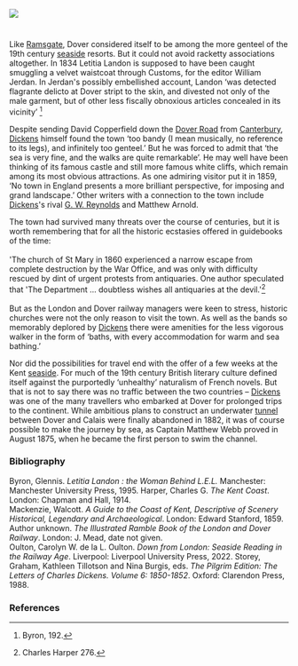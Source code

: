 <a href="https://www.kent-maps.online"><img src="https://kent-map.github.io/mdpress/juncture/ve-button.png"></a>
<param ve-config title="Dover in the 19th century" author="Professor Carolyn Oulton" layout="vtl" banner="https://upload.wikimedia.org/wikipedia/commons/f/f3/David_Cox_-_Dover_-_Google_Art_Project.jpg">

<param ve-entity eid="Q179224" aliases="Dover">

#

Like [Ramsgate](/dickens/19c-ramsgate), Dover considered itself to be among the more genteel of the 19th century [seaside](/19c/19c-seaside) resorts. But it could not avoid racketty associations altogether. In 1834 Letitia Landon is supposed to have been caught smuggling a velvet waistcoat through Customs, for the editor William Jerdan. In Jerdan's possibly embellished account, Landon ‘was detected flagrante delicto at Dover stript to the skin, and divested not only of the male garment, but of other less fiscally obnoxious articles concealed in its vicinity’ [^ref1]
<param ve-image url="https://upload.wikimedia.org/wikipedia/commons/2/27/Letitia_Landon_1837.png" label="Letitia Landon, 1837" attribution="S Wright, CC0, via Wikimedia Commons">

Despite sending David Copperfield down the [Dover Road](/dickens/david-copperfield-dover-road) from [Canterbury](/dickens/david-copperfield-canterbury), [Dickens](/dickens/dickens-biography) himself found the town ‘too bandy (I mean musically, no reference to its legs), and infinitely too genteel.’ But he was forced to admit that ‘the sea is very fine, and the walks are quite remarkable’.   He may well have been thinking of its famous castle and still more famous white cliffs, which remain among its most obvious attractions. As one admiring visitor put it in 1859, ‘No town in England presents a more brilliant perspective, for imposing and grand landscape.’  Other writers with a connection to the town include [Dickens](/dickens/dickens-biography)'s rival [G. W. Reynolds](/19c/19c-reynoldsgwm-biography) and Matthew Arnold.
<param ve-image url="https://raw.githubusercontent.com/kent-map/images/main/dickens/Dover_Castle.jpg" label="Dover Castle" attribution="©The British Library Board c13874-64">

The town had survived many threats over the course of centuries, but it is worth remembering that for all the historic ecstasies offered in guidebooks of the time: <br><br>
'The church of St Mary in 1860 experienced a narrow escape from complete destruction by the War Office, and was only with difficulty rescued by dint of urgent protests from antiquaries. One author speculated that 'The Department ... doubtless wishes all antiquaries at the devil.'[^ref2]  
<br>
But as the London and Dover railway managers were keen to stress, historic churches were not the only reason to visit the town. As well as the bands so memorably deplored by [Dickens](/dickens/dickens-biography) there were amenities for the less vigorous walker in the form of ‘baths, with every accommodation for warm and sea bathing.’  
<param ve-image url="https://stor.artstor.org/stor/4a3e3abc-4977-4eaf-af14-761f719c7b53" label="The Cooling Room at the Corporation Turkish Baths, Dover" attribution="J.H. Gibson">

Nor did the possibilities for travel end with the offer of a few weeks at the Kent [seaside](/19c/19c-seaside). For much of the 19th century British literary culture defined itself against the purportedly ‘unhealthy’ naturalism of French novels. But that is not to say there was no traffic between the two countries – [Dickens](/dickens/dickens-biography) was one of the many travellers who embarked at Dover for prolonged trips to the continent. While ambitious plans to construct an underwater [tunnel](https://blog.nationalarchives.gov.uk/triumph-hope-evidence/) between Dover and Calais were finally abandoned in 1882,   it was of course possible to make the journey by sea, as Captain Matthew Webb proved in August 1875, when he became the first person to swim the channel.
<param ve-image url="https://upload.wikimedia.org/wikipedia/commons/thumb/b/b4/A_head_to_torso_portrait_of_Captain_Matthew_Webb_from_the_Illustrated_London_News_RMG_58-6048.tiff/lossy-page1-4688px-A_head_to_torso_portrait_of_Captain_Matthew_Webb_from_the_Illustrated_London_News_RMG_58-6048.tiff.jpg" label="Captain Matthew Webb" attribution="ILN StaffThe Illustrated London News, Public domain, via Wikimedia Commons">

### Bibliography
Byron, Glennis. _Letitia Landon : the Woman Behind L.E.L._ Manchester: Manchester University Press, 1995.
Harper, Charles G. _The Kent Coast_. London: Chapman and Hall, 1914.  
Mackenzie, Walcott. _A Guide to the Coast of Kent, Descriptive of Scenery Historical, Legendary and Archaeological_. London: Edward Stanford, 1859.  
Author unknown. _The Illustrated Ramble Book of the London and Dover Railway_. London: J. Mead, date not given.  
Oulton, Carolyn W. de la L. Oulton. _Down from London: Seaside Reading in the Railway Age_. Liverpool: Liverpool University Press, 2022.
Storey, Graham, Kathleen Tillotson and Nina Burgis, eds. _The Pilgrim Edition: The Letters of Charles Dickens. Volume 6: 1850-1852_. Oxford: Clarendon Press, 1988.  
<param ve-image url="https://raw.githubusercontent.com/kent-map/images/main/dickens/Fort_Amherst.jpg" label="Fort Amherst -[sic] actually Archcliff Fort" attribution="©The British Library Board maps_k_top_16_48_g">

### References
[^ref1]: Byron, 192. 
[^ref2]: Charles Harper 276.

